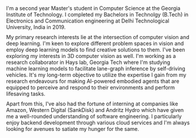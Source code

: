 <div text-align="justify" style="margin-top:10px">I'm a second year Master's student in Computer Science at the Georgia Institute of Technology. I completed my Bachelors in Technolgy (B.Tech) in Electronics and Communication engineering at Delhi Technological University, India in 2019.</div>
<div text-align="justify" style="margin-top:10px">My primary research interests lie at the intersection of computer vision and deep learning. I'm keen to explore different problem spaces in vision and employ deep learning models to find creative solutions to them. I've been exploring my interests in 3D computer vision as well. I'm working as a research collaborator in Hays lab, Georgia Tech where I'm studying machine learning models to facilitate lane-graph inference by self-driving vehicles. It's my long-term objective to utilize the expertise I gain from my research endeavours for making AI-powered embodied agents that are equipped to perceive and respond to their environments and perform lifesaving tasks.</div>
<div text-align="justify" style="margin-top:10px">Apart from this, I've also had the fortune of interning at companies like Amazon, Western Digital (SankDisk) and Andritz Hydro which have given me a well-rounded understanding of software engineering. I particularly enjoy backend development through various cloud services and I'm always looking for avenues to satiate my hunger for the same.</div>
